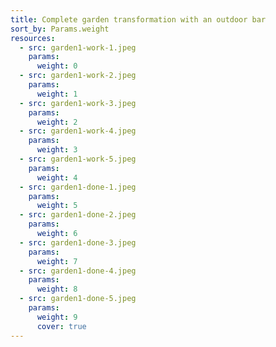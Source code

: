 ```yaml
---
title: Complete garden transformation with an outdoor bar
sort_by: Params.weight
resources:
  - src: garden1-work-1.jpeg
    params:
      weight: 0
  - src: garden1-work-2.jpeg
    params:
      weight: 1
  - src: garden1-work-3.jpeg
    params:
      weight: 2
  - src: garden1-work-4.jpeg
    params:
      weight: 3
  - src: garden1-work-5.jpeg
    params:
      weight: 4
  - src: garden1-done-1.jpeg
    params:
      weight: 5
  - src: garden1-done-2.jpeg
    params:
      weight: 6
  - src: garden1-done-3.jpeg
    params:
      weight: 7
  - src: garden1-done-4.jpeg
    params:
      weight: 8
  - src: garden1-done-5.jpeg
    params:
      weight: 9
      cover: true
---
```


